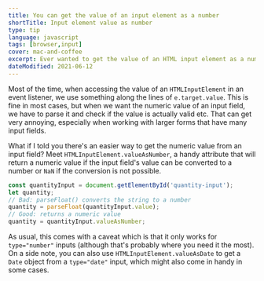 ```yaml
---
title: You can get the value of an input element as a number
shortTitle: Input element value as number
type: tip
language: javascript
tags: [browser,input]
cover: mac-and-coffee
excerpt: Ever wanted to get the value of an HTML input element as a number? Learn an easy way to do it with this handy trick.
dateModified: 2021-06-12
---
```


Most of the time, when accessing the value of an `HTMLInputElement` in an event listener, we use something along the lines of `e.target.value`. This is fine in most cases, but when we want the numeric value of an input field, we have to parse it and check if the value is actually valid etc. That can get very annoying, especially when working with larger forms that have many input fields.

What if I told you there's an easier way to get the numeric value from an input field? Meet `HTMLInputElement.valueAsNumber`, a handy attribute that will return a numeric value if the input field's value can be converted to a number or `NaN` if the conversion is not possible.

```js
const quantityInput = document.getElementById('quantity-input');
let quantity;
// Bad: parseFloat() converts the string to a number
quantity = parseFloat(quantityInput.value);
// Good: returns a numeric value
quantity = quantityInput.valueAsNumber;
```

As usual, this comes with a caveat which is that it only works for `type="number"` inputs (although that's probably where you need it the most). On a side note, you can also use `HTMLInputElement.valueAsDate` to get a `Date` object from a `type="date"` input, which might also come in handy in some cases.
